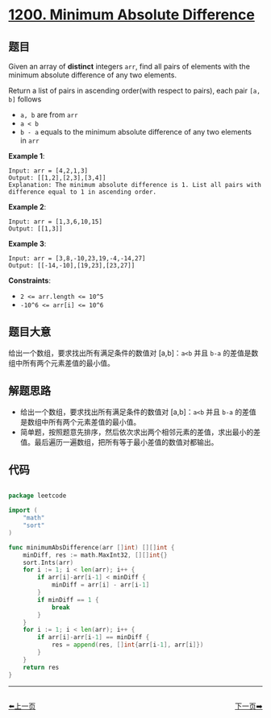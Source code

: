 # [1200. Minimum Absolute Difference](https://leetcode.com/problems/minimum-absolute-difference/)


## 题目

Given an array of **distinct** integers `arr`, find all pairs of elements with the minimum absolute difference of any two elements.

Return a list of pairs in ascending order(with respect to pairs), each pair `[a, b]` follows

- `a, b` are from `arr`
- `a < b`
- `b - a` equals to the minimum absolute difference of any two elements in `arr`

**Example 1**:

    Input: arr = [4,2,1,3]
    Output: [[1,2],[2,3],[3,4]]
    Explanation: The minimum absolute difference is 1. List all pairs with difference equal to 1 in ascending order.

**Example 2**:

    Input: arr = [1,3,6,10,15]
    Output: [[1,3]]

**Example 3**:

    Input: arr = [3,8,-10,23,19,-4,-14,27]
    Output: [[-14,-10],[19,23],[23,27]]

**Constraints**:

- `2 <= arr.length <= 10^5`
- `-10^6 <= arr[i] <= 10^6`


## 题目大意

给出一个数组，要求找出所有满足条件的数值对 [a,b]：`a<b` 并且 `b-a` 的差值是数组中所有两个元素差值的最小值。

## 解题思路


- 给出一个数组，要求找出所有满足条件的数值对 [a,b]：`a<b` 并且 `b-a` 的差值是数组中所有两个元素差值的最小值。
- 简单题，按照题意先排序，然后依次求出两个相邻元素的差值，求出最小的差值。最后遍历一遍数组，把所有等于最小差值的数值对都输出。


## 代码

```go

package leetcode

import (
	"math"
	"sort"
)

func minimumAbsDifference(arr []int) [][]int {
	minDiff, res := math.MaxInt32, [][]int{}
	sort.Ints(arr)
	for i := 1; i < len(arr); i++ {
		if arr[i]-arr[i-1] < minDiff {
			minDiff = arr[i] - arr[i-1]
		}
		if minDiff == 1 {
			break
		}
	}
	for i := 1; i < len(arr); i++ {
		if arr[i]-arr[i-1] == minDiff {
			res = append(res, []int{arr[i-1], arr[i]})
		}
	}
	return res
}

```


----------------------------------------------
<div style="display: flex;justify-content: space-between;align-items: center;">
<p><a href="https://books.halfrost.com/leetcode/ChapterFour/1189.Maximum-Number-of-Balloons/">⬅️上一页</a></p>
<p><a href="https://books.halfrost.com/leetcode/ChapterFour/1201.Ugly-Number-III/">下一页➡️</a></p>
</div>
